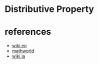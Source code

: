 # Distributive Property


# references
- [wiki en](https://en.wikipedia.org/wiki/Distributive_property)
- [mathworld](https://mathworld.wolfram.com/Distributive.html)
- [wiki ja](https://ja.wikipedia.org/wiki/%E5%88%86%E9%85%8D%E6%B3%95%E5%89%87)
